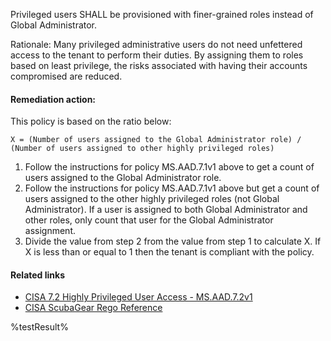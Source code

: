 Privileged users SHALL be provisioned with finer-grained roles instead of Global Administrator.

Rationale: Many privileged administrative users do not need unfettered access to the tenant to perform their duties. By assigning them to roles based on least privilege, the risks associated with having their accounts compromised are reduced.

#### Remediation action:

This policy is based on the ratio below:

`X = (Number of users assigned to the Global Administrator role) / (Number of users assigned to other highly privileged roles)`

1. Follow the instructions for policy MS.AAD.7.1v1 above to get a count of users assigned to the Global Administrator role.
2. Follow the instructions for policy MS.AAD.7.1v1 above but get a count of users assigned to the other highly privileged roles (not Global Administrator). If a user is assigned to both Global Administrator and other roles, only count that user for the Global Administrator assignment.
3. Divide the value from step 2 from the value from step 1 to calculate X. If X is less than or equal to 1 then the tenant is compliant with the policy.

#### Related links

* [CISA 7.2 Highly Privileged User Access - MS.AAD.7.2v1](https://github.com/cisagov/ScubaGear/blob/main/PowerShell/ScubaGear/baselines/aad.md#msaad72v1)
* [CISA ScubaGear Rego Reference](https://github.com/cisagov/ScubaGear/blob/main/PowerShell/ScubaGear/Rego/AADConfig.rego#L792)

<!--- Results --->
%testResult%
